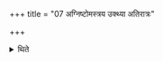+++
title = "07 अग्निष्टोमस्त्रय उक्थ्या अतिरात्रः"

+++

<details><summary>थिते</summary>

7. (In it there should be the following days): an Agniṣṭoma, three Ukthyas, and an Atirātra.  
</details>
